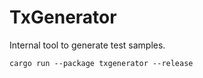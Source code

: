 # TxGenerator

Internal tool to generate test samples.

```
cargo run --package txgenerator --release
```
